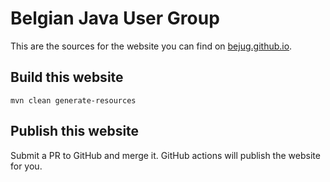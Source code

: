 # Belgian Java User Group

This are the sources for the website you can find on [bejug.github.io](https://bejug.github.io/).

## Build this website

    mvn clean generate-resources

## Publish this website

Submit a PR to GitHub and merge it.
GitHub actions will publish the website for you.
